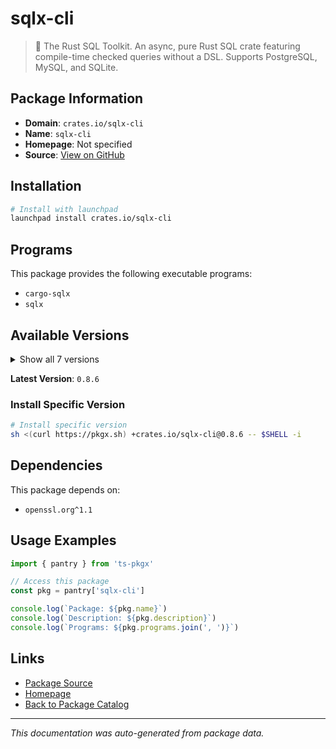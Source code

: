 # sqlx-cli

> 🧰 The Rust SQL Toolkit. An async, pure Rust SQL crate featuring compile-time checked queries without a DSL. Supports PostgreSQL, MySQL, and SQLite.

## Package Information

- **Domain**: `crates.io/sqlx-cli`
- **Name**: `sqlx-cli`
- **Homepage**: Not specified
- **Source**: [View on GitHub](https://github.com/pkgxdev/pantry/tree/main/projects/crates.io/sqlx-cli/package.yml)

## Installation

```bash
# Install with launchpad
launchpad install crates.io/sqlx-cli
```

## Programs

This package provides the following executable programs:

- `cargo-sqlx`
- `sqlx`

## Available Versions

<details>
<summary>Show all 7 versions</summary>

- `0.8.6`, `0.8.5`, `0.8.3`, `0.8.2`, `0.8.1`
- `0.8.0`, `0.7.4`

</details>

**Latest Version**: `0.8.6`

### Install Specific Version

```bash
# Install specific version
sh <(curl https://pkgx.sh) +crates.io/sqlx-cli@0.8.6 -- $SHELL -i
```

## Dependencies

This package depends on:

- `openssl.org^1.1`

## Usage Examples

```typescript
import { pantry } from 'ts-pkgx'

// Access this package
const pkg = pantry['sqlx-cli']

console.log(`Package: ${pkg.name}`)
console.log(`Description: ${pkg.description}`)
console.log(`Programs: ${pkg.programs.join(', ')}`)
```

## Links

- [Package Source](https://github.com/pkgxdev/pantry/tree/main/projects/crates.io/sqlx-cli/package.yml)
- [Homepage](#)
- [Back to Package Catalog](../../../package-catalog.md)

---

*This documentation was auto-generated from package data.*

